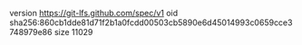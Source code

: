 version https://git-lfs.github.com/spec/v1
oid sha256:860cb1dde81d71f2b1a0fcdd00503cb5890e6d45014993c0659cce3748979e86
size 11029
